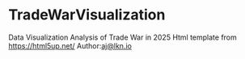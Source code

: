 # TradeWarVisualization
Data Visualization Analysis of Trade War in 2025
Html template from https://html5up.net/ Author:aj@lkn.io
